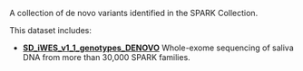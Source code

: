 
A collection of de novo variants identified in the SPARK Collection.

This dataset includes:

- **<a href="datasets/SD_iWES_v1_1_genotypes_DENOVO">SD_iWES_v1_1_genotypes_DENOVO</a>**
  Whole-exome sequencing of saliva DNA from more than 30,000 SPARK families.

